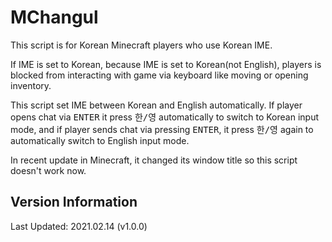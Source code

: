 # MChangul

This script is for Korean Minecraft players who use Korean IME.

If IME is set to Korean, because IME is set to Korean(not English), players is blocked from interacting with game via keyboard like moving or opening inventory.

This script set IME between Korean and English automatically. If player opens chat via <kbd>ENTER</kbd> it press <kbd>한/영</kbd> automatically to switch to Korean input mode, and if player sends chat via pressing <kbd>ENTER</kbd>, it press <kbd>한/영</kbd> again to automatically switch to English input mode.

In recent update in Minecraft, it changed its window title so this script doesn't work now.  

## Version Information

Last Updated: 2021.02.14 (v1.0.0)

